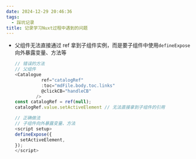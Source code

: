 ```yaml
---
date: 2024-12-29 20:46:36
tags:
  - 踩坑记录
title: 记录学习Nuxt过程中遇到的问题
---
```


- 父组件无法直接通过 ref 拿到子组件实例，而是要子组件中使用`defineExpose`向外暴露变量、方法等

  ```javascript
  // 错误的方法
  // 父组件
  <Catalogue
            ref="catalogRef"
            :toc="mdFile.body.toc.links"
            @clickCB="handleCB"
          />
  const catalogRef = ref(null);
  catalogRef.value.setActiveElement // 无法直接拿到子组件的引用

  // 正确做法
  // 子组件向外暴露变量、方法
  <script setup>
  defineExpose({
    setActiveElement,
  });
  </script>
  ```
